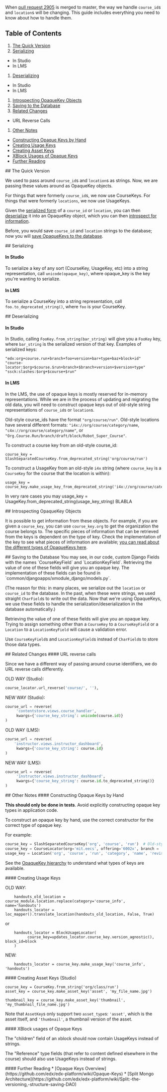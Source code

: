 When [pull request 2905](https://github.com/edx/edx-platform/pull/2905) is merged to master, the way we handle `course_id`s and `location`s will be changing.  This guide includes everything you need to know about how to handle them.

## Table of Contents

1. [The Quick Version](#quick)  
1. [Serializing](#serialization)  
  * In Studio
  * In LMS
1. [Deserializing](#deserialization)  
  * In Studio
  * In LMS
1. [Introspecting  OpaqueKey Objects](#introspect)  
1. [Saving to the Database](#database)  
1. [Related Changes](#related)
  * URL Reverse Calls
1. [Other Notes](#other_notes)
  * [Constructing Opaque Keys by Hand](#constructing)  
  * [Creating Usage Keys](#create_usage)
  * [Creating Asset Keys](#create_asset)
  * [XBlock Usages of Opaque Keys](#xblock)  
  * [Further Reading](#reading)

<a name="quick"/>
## The Quick Version

We used to pass around `course_id`s and `location`s as strings.  Now, we are passing these values around as OpaqueKey objects.

For things that were formerly `course_id`s, we now use CourseKeys.  For things that were formerly `locations`, we now use UsageKeys.

Given the [serialized form](#serialization) of a `course_id` or `location`, you can then [deserialize](#deserialization) it into an OpaqueKey object, which you can then [introspect for information](#introspect).

Before, you would save `course_id` and `location` strings to the database; now you will [save OpaqueKeys to the database](#database).

<a name="serialization"/>
## Serializing

#### In Studio

To serialize a key of any sort (CourseKey, UsageKey, etc) into a string representation, call `unicode(opaque_key)`, where opaque_key is the key you're wanting to serialize.

#### In LMS

To serialize a CourseKey into a string representation, call `foo.to_deprecated_string()`, where `foo` is your CourseKey.

<a name="deserialization"/>
## Deserializing

#### In Studio

In Studio, calling `FooKey.from_string(bar_string)` will give you a `FooKey` key, where `bar_string` is the serialized version of that key.  Examples of serialized keys: 
````
"edx:org+course.run+branch+foo+version+bar+type+baz+block+id"
"course-locator:$org+$course.$run+branch+$branch+version+$version+type"
"ssck:slashes:$org+$course+$run"
````

#### In LMS

In the LMS, the use of opaque keys is mostly reserved for in-memory representations.  While we are in the process of updating and migrating the old data, you will need to construct opaque keys out of old-style string representations of `course_id`s or `location`s.

Old-style course_ids have the format `"org/course/run"`.  Old-style locations have several different formats: `"i4x://org/course/category/name`, `"c4x://org/course/category/name"`, or `"Org.Course.Run/branch/draft/block/Robot_Super_Course"`.

To construct a course key from an old-style course_id:
```
course_key = SlashSeparatedCourseKey.from_deprecated_string('org/course/run')
```

To construct a UsageKey from an old-style `i4x` string (where `course_key` is a `CourseKey` for the course that the location is within):
```
usage_key = course_key.make_usage_key_from_deprecated_string('i4x://org/course/category/name')
```

In very rare cases you may
usage_key = UsageKey.from_deprecated_string(usage_key_string) BLABLA

<a name="introspect"/>
## Introspecting OpaqueKey Objects

It is possible to get information from these objects. For example, if you are given a `course_key`, you can use `course_key.org` to get the organization the course belongs to. The specific pieces of information that can be retrieved from the keys is dependent on the type of key. Check the implementation of the key to see what pieces of information are available; [you can read about the different types of OpaqueKeys here](https://github.com/edx/edx-platform/wiki/Opaque-Keys).

<a name="database"/>
## Saving to the Database
You may see, in our code, custom Django Fields with the names `CourseKeyField` and `LocationKeyField`.  Retrieving the value of one of these fields will give you an opaque key.  The implementation of these fields can be found in `common/djangoapps/xmodule_django/models.py`.

(The reason for this: in many places, we serialize out the `location` or `course_id` to the database. In the past, when these were strings, we used straight `CharField`s to write out the data.  Now that we're using OpaqueKeys, we use these fields to handle the serialization/deserialization in the database automatically.)

Retrieving the value of one of these fields will give you an opaque key. Trying to assign something other than a `CourseKey` to a `CourseKeyField` or a `Location` to a `LocationKeyField` will cause a validation error.

Use `CourseKeyField`s and `LocationKeyField`s instead of `CharField`s to store those data types.

<a name="related"/>
## Related Changes
#### URL reverse calls

Since we have a different way of passing around course identifiers, we do URL reverse calls differently.

OLD WAY (Studio):

````python
course_locator.url_reverse('course/', ''),
````

NEW WAY (Studio):

````python
course_url = reverse(
     'contentstore.views.course_handler',
     kwargs={'course_key_string': unicode(course.id)}
)
````

OLD WAY (LMS):

````python
course_url = reverse(
    'instructor.views.instructor_dashboard',
     kwargs={'course_key_string': course.id}
)
````

NEW WAY (LMS):

````python
course_url = reverse(
     'instructor.views.instructor_dashboard',
     kwargs={'course_key_string': course.id.to_deprecated_string()}
)
````

<a name="other_notes"/>
## Other Notes

<a name="constructing"/>
#### Constructing Opaque Keys by Hand

<bold>**This should only be done in tests**.  Avoid explicitly constructing opaque key types in application code.</bold>

To construct an opaque key by hand, use the correct constructor for the correct type of opaque key.

For example:
```python
course_key = SlashSeparatedCourseKey('org', 'course', 'run')  # Old-style identifiers
course_key = CourseLocator(org='mit.eecs', offering='6002x', branch = 'published')
usage_key = Location('org', 'course', 'run', 'category', 'name', 'revision')
```

See the [OpaqueKey hierarchy](https://github.com/edx/edx-platform/wiki/Opaque-Keys#opaquekey-hierarchy) to understand what types of keys are available.

<a name="create_usage"/>
#### Creating Usage Keys

OLD WAY:

````
    handouts_old_location = course_module.location.replace(category='course_info', name='handouts')
    handouts_locator = loc_mapper().translate_location(handouts_old_location, False, True)
````

or

````
    handouts_locator = BlockUsageLocator(
          course_key=updates_locator.course_key.version_agnostic(), block_id=block
    )
````
NEW:
````
    handouts_locator = course_key.make_usage_key('course_info', 'handouts')
````
<a name="create_asset"/>
#### Creating Asset Keys (Studio)

    course_key = CourseKey.from_string('org/class/run')
    asset_key = course_key.make_asset_key('asset', 'my_file_name.jpg')

    thumbnail_key = course_key.make_asset_key('thumbnail', 'my_thumbnail_file_name.jpg')

Note that `AssetKey`s only support two `asset_type`s: `'asset'`, which is the asset itself, and `'thumbnail'`, a thumbnail version of the asset.

<a name="xblock"/>
#### XBlock usages of Opaque Keys

The "children" field of an xblock should now contain UsageKeys instead of strings.

The "Reference" type fields (that refer to content defined elsewhere in the course) should also use UsageKeys instead of strings.

<a name="reading"/>
#### Further Reading
*  [Opaque Keys Overview](https://github.com/edx/edx-platform/wiki/Opaque-Keys)
*  [Split Mongo Architecture](https://github.com/edx/edx-platform/wiki/Split:-the-versioning,-structure-saving-DAO)